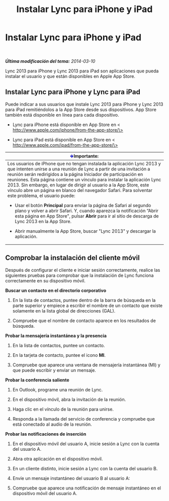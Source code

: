 ﻿---
title: Instalar Lync para iPhone y iPad
TOCTitle: Instalar Lync para iPhone y iPad
ms:assetid: 88d1c149-5842-4ecf-a15e-fcda0330325b
ms:mtpsurl: https://technet.microsoft.com/es-es/library/Hh690987(v=OCS.15)
ms:contentKeyID: 52061706
ms.date: 01/07/2017
mtps_version: v=OCS.15
ms.translationtype: HT
---

# Instalar Lync para iPhone y iPad

 

_**Última modificación del tema:** 2014-03-10_

Lync 2013 para iPhone y Lync 2013 para iPad son aplicaciones que pueda instalar el usuario y que están disponibles en Apple App Store.

## Instalar Lync para iPhone y Lync para iPad

Puede indicar a sus usuarios que instale Lync 2013 para iPhone y Lync 2013 para iPad remitiéndolos a la App Store desde sus dispositivos. App Store también está disponible en línea para cada dispositivo.

  - Lync para iPhone está disponible en App Store en \< http://www.apple.com/iphone/from-the-app-store/\>

  - Lync para iPad está disponible en App Store en \< http://www.apple.com/ipad/from-the-app-store/\>

<table>
<colgroup>
<col style="width: 100%" />
</colgroup>
<thead>
<tr class="header">
<th><img src="images/Gg425917.important(OCS.15).gif" title="important" alt="important" />Importante:</th>
</tr>
</thead>
<tbody>
<tr class="odd">
<td>Los usuarios de iPhone que no tengan instalada la aplicación Lync 2013 y que intenten unirse a una reunión de Lync a partir de una invitación a reunión serán redirigidos a la página Iniciador de participación en reuniones. Esta página contiene un vínculo para instalar la aplicación Lync 2013. Sin embargo, en lugar de dirigir al usuario a la App Store, este vínculo abre un página en blanco del navegador Safari. Para solventar este problema, el usuario puede:
<ul>
<li><p>Usar el botón <strong>Principal</strong> para enviar la página de Safari al segundo plano y volver a abrir Safari. Y, cuando aparezca la notificación “Abrir esta página en App Store&quot;, pulsar <strong>Abrir</strong> para ir al sitio de descarga de Lync 2013 en la App Store.</p></li>
<li><p>Abrir manualmente la App Store, buscar &quot;Lync 2013&quot; y descargar la aplicación.</p></li>
</ul></td>
</tr>
</tbody>
</table>


## Comprobar la instalación del cliente móvil

Después de configurar el cliente e iniciar sesión correctamente, realice las siguientes pruebas para comprobar que la instalación de Lync funciona correctamente en su dispositivo móvil.

**Buscar un contacto en el directorio corporativo**

1.  En la lista de contactos, puntee dentro de la barra de búsqueda en la parte superior y empiece a escribir el nombre de un contacto que existe solamente en la lista global de direcciones (GAL).

2.  Compruebe que el nombre de contacto aparece en los resultados de búsqueda.

**Probar la mensajería instantánea y la presencia**

1.  En la lista de contactos, puntee un contacto.

2.  En la tarjeta de contacto, puntee el icono **MI**.

3.  Compruebe que aparece una ventana de mensajería instantánea (MI) y que puede escribir y enviar un mensaje.

**Probar la conferencia saliente**

1.  En Outlook, programe una reunión de Lync.

2.  En el dispositivo móvil, abra la invitación de la reunión.

3.  Haga clic en el vínculo de la reunión para unirse.

4.  Responda a la llamada del servicio de conferencia y compruebe que está conectado al audio de la reunión.

**Probar las notificaciones de inserción**

1.  En el dispositivo móvil del usuario A, inicie sesión a Lync con la cuenta del usuario A.

2.  Abra otra aplicación en el dispositivo móvil.

3.  En un cliente distinto, inicie sesión a Lync con la cuenta del usuario B.

4.  Envíe un mensaje instantáneo del usuario B al usuario A:

5.  Compruebe que aparece una notificación de mensaje instantáneo en el dispositivo móvil del usuario A.

